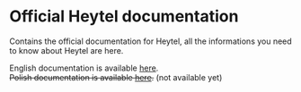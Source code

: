 # Official Heytel documentation
Contains the official documentation for Heytel, all the informations you need to know about Heytel are here.

English documentation is available [here](./en/setup.md). \
~~Polish documentation is available [here](./pl/setup.md).~~ (not available yet)

